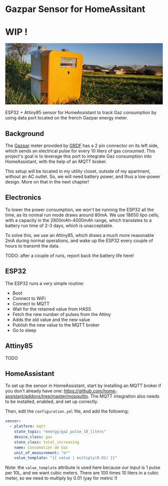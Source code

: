 # Gazpar Sensor for HomeAssitant

# WIP !

![foo](/img/gazpar.jpg "title")

ESP32 + Attiny85 sensor for HomeAssistant to track Gaz consumption by using data port located on the french Gazpar energy meter.

## Background

The [Gazpar](https://particuliers.engie.fr/economies-energie/conseils-economies-energie/conseils-gazpar/gazpar-compteur-gaz-communiquant.html) meter provided by [GRDF](https://www.grdf.fr/) has a 2 pin connector on its left side, which sends an electrical pulse for every 10 liters of gas consumed. This project's goal is to leverage this port to integrate Gaz consumption into HomeAssistant, with the help of an MQTT broker.

This setup will be located in my utility closet, outside of my apartment, without an AC outlet. So, we will need battery power, and thus a low-power design. More on that in the next chapter!

## Electronics

To lower the power consumption, we won't be running the ESP32 all the time, as its normal run mode draws around 80mA. We use 18650 lipo cells, with a capacity in the 2800mAh-4000mAh range, which translates to a battery run time of 2-3 days, which is unacceptable.

To solve this, we use an Attiny85, which draws a much more reasonable 2mA during normal operations, and wake up the ESP32 every couple of hours to transmit the data.

TODO: after a couple of runs, report back the battery life here!

## ESP32

The ESP32 runs a very simple routine: 

 - Boot
 - Connect to WiFi
 - Connect to MQTT
 - Wait for the retained value from HASS
 - Fetch the new number of pulses from the Attiny
 - Adds the old value and the new value
 - Publish the new value to the MQTT broker
 - Go to sleep

## Attiny85

TODO

## HomeAssistant

To set up the sensor in HomeAssistant, start by installing an MQTT broker if you don't already have one: https://github.com/home-assistant/addons/tree/master/mosquitto. The MQTT integration also needs to be installed, enabled, and set up correctly.

Then, edit the `configuration.yml` file, and add the following: 

```yaml
sensor:
  - platform: mqtt
    state_topic: "energy/gaz_pulse_10_liters"
    device_class: gas
    state_class: total_increasing
    name: Consomation de Gaz
    unit_of_measurement: "m³"
    value_template: "{{ value | multiply(0.01) }}"
```

Note: the `value_template` attribute is used here because our input is 1 pulse per 10L, and we want cubic meters. There are 100 times 10 liters in a cubic meter, so we need to multiply by 0.01 (yay for metric !)
